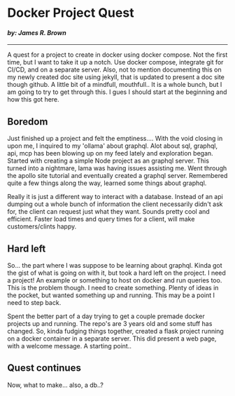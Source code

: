 # Docker Project Quest

#### *by: James R. Brown*

---

A quest for a project to create in docker using docker compose.  Not the first time, but I want to take it up a notch.  Use docker compose, integrate git for CI/CD, and on a separate server.  Also, not to mention documenting this on my newly created doc site using jekyll, that is updated to present a doc site though github.  A little bit of a mindfull, mouthfull..  It is a whole bunch, but I am going to try to get through this.  I gues I should start at the beginning and how this got here.

## Boredom

Just finished up a project and felt the emptiness....   With the void closing in upon me, I inquired to my 'ollama' about graphql.  Alot about sql, graphql, api, mcp has been blowing up on my feed lately and exploration began.  Started with creating a simple Node project as an graphql server.  This turned into a nightmare, lama was having issues assisting me.  Went through the apollo site tutorial and eventually created a graphql server.  Remembered quite a few things along the way, learned some things about graphql.

Really it is just a different way to interact with a database.  Instead of an api dumping out a whole bunch of information the client necessarily didn't ask for, the client can request just what they want.  Sounds pretty cool and efficient.  Faster load times and query times for a client, will make customers/clints happy.

## Hard left

So...  the part where I was suppose to be learning about graphql.  Kinda got the gist of what is going on with it, but took a hard left on the project.  I need a project!  An example or something to host on docker and run queries too.  This is the problem though.  I need to create something.  Plenty of ideas in the pocket, but wanted something up and running.  This may be a point I need to step back.

Spent the better part of a day trying to get a couple premade docker projects up and running.  The repo's are 3 years old and some stuff has changed.  So, kinda fudging things together, created a flask project running on a docker container in a separate server.  This did present a web page, with a welcome message.  A starting point..

## Quest continues

Now, what to make...  also, a db..?
